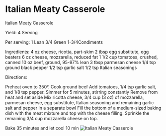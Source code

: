 # Italian Meaty Casserole

Italian Meaty Casserole

Yield:
4 Serving

Per serving:
1 Lean
3/4 Green
1-3/4Condiments

Ingredients:
4 oz cheese, ricotta, part-skim
2 tbsp egg substitute, egg beaters
6 oz cheese, mozzarella, reduced fat
1 1/2 cup tomatoes, crushed, canned
10 oz beef, ground, 95-97% lean
3 tbsp parmesan cheese
1/4 tsp ground black pepper
1/2 tsp garlic salt
1/2 tsp Italian seasonings

Directions:

Preheat oven to 350°.
Cook ground beef
Add tomatoes, 1/4 tsp garlic salt, and 1/8 tsp pepper.
Simmer for 5 minutes, stirring constantly
Remove from heat and set aside
Mix ricotta cheese, 3/4 cup (3 oz) of mozzarella, parmesan cheese, egg substitute, Italian seasoning and remaining garlic salt and pepper in a separate bowl
Fill the bottom of a medium-sized baking dish with the meat mixture and top with the cheese filling.
Sprinkle the remaining 3/4 cup mozzarella cheese on top.

Bake 35 minutes and let cool 10 min
![Italian Meaty Casserole](images/Italian%20Meaty%20Casserole.png)

